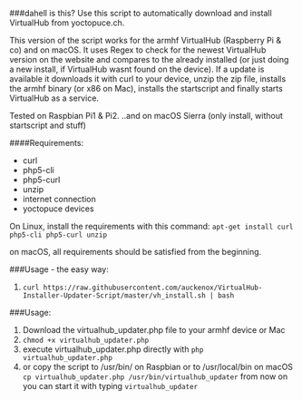 ###dahell is this?
Use this script to automatically download and install VirtualHub from yoctopuce.ch.

This version of the script works for the armhf VirtualHub (Raspberry Pi & co) and on macOS.
It uses Regex to check for the newest VirtualHub version on the website and compares to the already installed (or just doing a new install, if VirtualHub wasnt found on the device).
If a update is available it downloads it with curl to your device, unzip the zip file, installs the armhf binary (or x86 on Mac), installs the startscript and finally starts VirtualHub as a service.

Tested on Raspbian Pi1 & Pi2.
..and on macOS Sierra (only install, without startscript and stuff)

####Requirements:
* curl
* php5-cli
* php5-curl
* unzip
* internet connection
* yoctopuce devices

On Linux, install the requirements with this command:
`apt-get install curl php5-cli php5-curl unzip`

on macOS, all requirements should be satisfied from the beginning.

###Usage - the easy way:
1. `curl https://raw.githubusercontent.com/auckenox/VirtualHub-Installer-Updater-Script/master/vh_install.sh | bash`

###Usage:
1. Download the virtualhub_updater.php file to your armhf device or Mac
2. `chmod +x virtualhub_updater.php`
3. execute virtualhub_updater.php directly with `php virtualhub_updater.php` 
4. or copy the script to /usr/bin/ on Raspbian or to /usr/local/bin on macOS `cp virtualhub_updater.php /usr/bin/virtualhub_updater` from now on you can start it with typing `virtualhub_updater`

